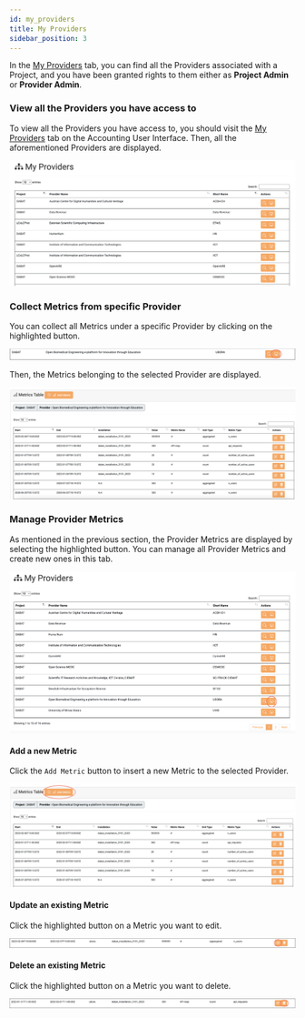 ```yaml
---
id: my_providers
title: My Providers
sidebar_position: 3
---
```


In the <a href="https://accounting.eosc-portal.eu/myProviders">My Providers</a> tab, you can find all the Providers associated with a Project, and you have been granted rights to them 
either as **Project Admin** or **Provider Admin**.

### View all the Providers you have access to

To view all the Providers you have access to, you should visit the <a href="https://accounting.eosc-portal.eu/myProviders">My Providers</a> tab on the Accounting User Interface.
Then, all the aforementioned Providers are displayed.

![](assets/my_providers/providers.png)

### Collect Metrics from specific Provider

You can collect all Metrics under a specific Provider by clicking on the highlighted button.

![](assets/my_providers/provider_metrics.png)

Then, the Metrics belonging to the selected Provider are displayed.

![](assets/my_providers/view_metrics.png)

### Manage Provider Metrics

As mentioned in the previous section, the Provider Metrics are displayed by selecting the highlighted button. You can manage all Provider Metrics and create new ones in this tab.

![](assets/my_providers/collect_metrics.png)

#### Add a new Metric 

Click the `Add Metric` button to insert a new Metric to the selected Provider.

![](assets/my_providers/add_metric.png)

#### Update an existing Metric

Click the highlighted button on a Metric you want to edit.

![](assets/project/update_metric.png)

#### Delete an existing Metric

Click the highlighted button on a Metric you want to delete.

![](assets/project/delete_metric.png)
